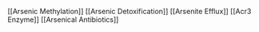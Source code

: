 [[Arsenic Methylation]]
[[Arsenic Detoxification]]
[[Arsenite Efflux]]
[[Acr3 Enzyme]]
[[Arsenical Antibiotics]]

